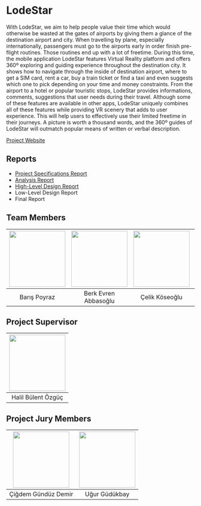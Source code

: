 LodeStar
=======


With LodeStar, we aim to help people value their time which would otherwise be wasted at the gates of airports by giving them a glance of the destination airport and city. When travelling by plane, especially internationally, passengers must go to the airports early in order finish pre-flight routines. Those routines end up with a lot of freetime. During this time, the mobile application LodeStar features Virtual Reality platform and offers 360º exploring and guiding experience throughout the destination city. It shows how to navigate through the inside of destination airport, where to get a SIM card, rent a car, buy a train ticket or find a taxi and even suggests which one to pick depending on your time and money constraints. From the airport to a hotel or popular touristic stops, LodeStar provides informations, comments, suggestions that user needs during their travel. Although some of these features are available in other apps, LodeStar uniquely combines all of these features while providing VR scenery that adds to user experience. This will help users to effectively use their limited freetime in their journeys. A picture is worth a thousand words, and the 360º guides of LodeStar will outmatch popular means of written or verbal description.

[Project Website](http://lodestarapp.com/)

Reports
---------------------

* [Project Specifications Report](http://lodestarapp.com/files/ellie.pdf)
* [Analysis Report](http://lodestarapp.com/files/violet.pdf)
* [High-Level Design Report](http://lodestarapp.com/files/evie.pdf)
* Low-Level Design Report
* Final Report


Team Members
---------------------
| <img width="150" height="150" src="https://avatars0.githubusercontent.com/u/11838388?s=460&v=4"/>     | <img width="150" height= "150" src="https://instagram.fsaw1-8.fna.fbcdn.net/t51.2885-19/s320x320/19436845_299557267176195_7273152856620793856_a.jpg"/> | <img width="150" height="150"  src="https://avatars3.githubusercontent.com/u/5185809?s=460&v=4"/> | <img width="150" height="150" src="https://instagram.fsaw1-8.fna.fbcdn.net/t51.2885-19/s320x320/19227494_233122187193012_7539599536604315648_a.jpg"/> | <img width="150" height="150" src="https://lh3.googleusercontent.com/xl20NFITKb1BCsHuHHCDFS9yImoOQU-u-WyJODR_DtVgVv7cCaP8Kvqmslr-wwUkrgykuVA=s85"/>
| :---: |:---: | :---: | :---: | :---: |
| 	Barış Poyraz      | 	Berk Evren Abbasoğlu | Çelik Köseoğlu | Efe Ulaş Akay Seyitoğlu | 	Hüseyin Beyan

Project Supervisor
--------------------

| <img width="150" height="150" src="http://w3.cs.bilkent.edu.tr/tr/wp-content/uploads/sites/2/2016/04/Bulent_Ozguc.jpg"/> | 
|:---:|
| Halil Bülent Özgüç|   


Project Jury Members
---------------------

| <img width="150" height="150" src="http://w3.cs.bilkent.edu.tr/tr/wp-content/uploads/sites/2/2016/05/cigdemgunduzdemir.jpg"/> | <img width="150" height="150" src="http://www.cs.bilkent.edu.tr/~gudukbay/gudukbay.jpg"/> | 
|:---:| :---: |
| Çiğdem Gündüz Demir | Uğur Güdükbay
